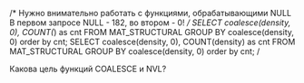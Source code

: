/* Нужно внимательно работать с функциями, обрабатывающими NULL
   В первом запросе NULL - 182, во втором - 0!
*/
SELECT coalesce(density, 0), COUNT(*) as cnt FROM MAT_STRUCTURAL GROUP BY coalesce(density, 0) order by cnt;
SELECT coalesce(density, 0), COUNT(density) as cnt FROM MAT_STRUCTURAL GROUP BY coalesce(density, 0) order by cnt;
/

Какова цель функций COALESCE и NVL?
